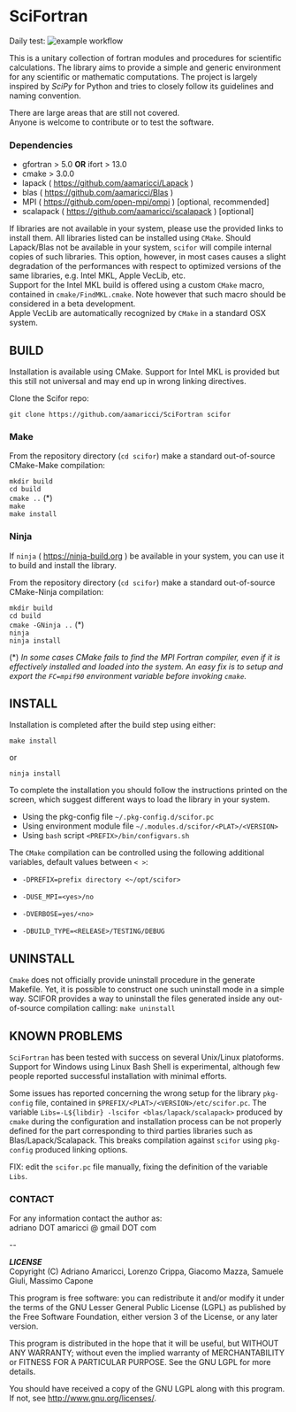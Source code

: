 # SciFortran

Daily test:  ![example workflow](https://github.com/QcmPlab/SciFortran/actions/workflows/Scheduled.yml/badge.svg)   

This is a unitary collection of fortran modules and procedures for scientific calculations. The library aims to provide a simple and generic environment for any scientific or mathematic computations. The project is largely inspired by *SciPy* for Python and tries to closely follow its guidelines and naming convention. 

There are large areas that are still not covered.  
Anyone is welcome to contribute or to test the software. 

### Dependencies

* gfortran > 5.0 **OR** ifort  > 13.0
* cmake > 3.0.0    
* lapack  ( https://github.com/aamaricci/Lapack )   
* blas  ( https://github.com/aamaricci/Blas )   
* MPI ( https://github.com/open-mpi/ompi )  [optional, recommended]
* scalapack  ( https://github.com/aamaricci/scalapack )  [optional]

If libraries are not available in your system, please use the provided links to install them. All libraries listed can be installed using `CMake`. Should Lapack/Blas not be available in your system, `scifor` will compile internal copies of such libraries. This option, however, in most cases causes a slight degradation of the performances with respect to optimized versions of the same libraries, e.g. Intel MKL, Apple VecLib, etc.   
Support for the Intel MKL build is offered using a custom `CMake` macro, contained in `cmake/FindMKL.cmake`. Note however that such macro should be considered in a beta development.       
Apple VecLib are automatically recognized by `CMake` in a standard OSX system.  



## BUILD

Installation is available using CMake. Support for Intel MKL is provided but this still not universal and may end up in wrong linking directives. 

Clone the Scifor repo:

`git clone https://github.com/aamaricci/SciFortran scifor`

### Make
From the repository directory (`cd scifor`) make a standard out-of-source CMake-Make compilation:

`mkdir build`  
`cd build`  
`cmake ..`      (*)  
`make`     
`make install`   


### Ninja

If `ninja` ( https://ninja-build.org ) be available in your system, you can use it to build and install the library. 

From the repository directory (`cd scifor`) make a standard out-of-source CMake-Ninja compilation:

`mkdir build`  
`cd build`  
`cmake -GNinja ..`      (*)  
`ninja`     
`ninja install`   



(*) *In some cases CMake fails to find the MPI Fortran compiler, even if it is effectively installed and loaded into the system. An easy fix is to setup and export the `FC=mpif90` environment variable before invoking `cmake`.* 



## INSTALL

Installation is completed after the build step using either: 

`make install`  

or   

`ninja install`  
 
To complete the installation you should follow the instructions printed on the screen, which suggest different ways to load the library in your system.  

* Using the pkg-config file `~/.pkg-config.d/scifor.pc`  
* Using environment module file `~/.modules.d/scifor/<PLAT>/<VERSION>`  
* Using `bash` script `<PREFIX>/bin/configvars.sh`


The `CMake` compilation can be controlled using the following additional variables, default values between `< >`:   

* `-DPREFIX=prefix directory <~/opt/scifor>` 

* `-DUSE_MPI=<yes>/no`  

* `-DVERBOSE=yes/<no> `  

* `-DBUILD_TYPE=<RELEASE>/TESTING/DEBUG`  


## UNINSTALL

`Cmake` does not officially provide uninstall procedure in the generate Makefile. Yet, it is possible to construct one such uninstall mode in a simple way. SCIFOR provides a way to uninstall the files generated inside any out-of-source compilation calling: 
`make uninstall`  



## KNOWN PROBLEMS

`SciFortran` has been tested with success on several Unix/Linux platoforms. Support for Windows using Linux Bash Shell is experimental, although few people reported successful installation with minimal efforts. 

Some issues has reported concerning the wrong setup for the library `pkg-config` file, contained in  `$PREFIX/<PLAT>/<VERSION>/etc/scifor.pc`. The variable `Libs=-L${libdir} -lscifor <blas/lapack/scalapack>` produced by `cmake` during the configuration and installation process can be not properly defined for the part corresponding to third parties libraries such as Blas/Lapack/Scalapack. This breaks compilation against `scifor` using `pkg-config` produced linking options. 

FIX: edit the `scifor.pc` file manually, fixing the definition of the variable `Libs`. 

 

### CONTACT

For any information contact the author as:  
adriano DOT amaricci @ gmail DOT com

--

***LICENSE***  
Copyright (C) Adriano Amaricci, Lorenzo Crippa, Giacomo Mazza, Samuele Giuli, Massimo Capone

This program is free software: you can redistribute it and/or modify
it under the terms of the GNU Lesser General Public License (LGPL) as published by
the Free Software Foundation, either version 3 of the License, or any later version.

This program is distributed in the hope that it will be useful,
but WITHOUT ANY WARRANTY; without even the implied warranty of
MERCHANTABILITY or FITNESS FOR A PARTICULAR PURPOSE.  See the
GNU LGPL for more details.

You should have received a copy of the GNU LGPL along with this program.  If not, see <http://www.gnu.org/licenses/>.


